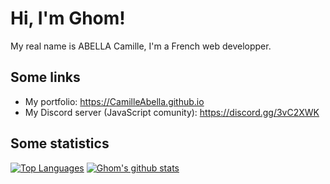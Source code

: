 # Hi, I'm Ghom!

My real name is ABELLA Camille, I'm a French web developper.

## Some links

- My portfolio: https://CamilleAbella.github.io
- My Discord server (JavaScript comunity): https://discord.gg/3vC2XWK

## Some statistics

[![Top Languages](https://github-readme-stats.vercel.app/api/top-langs/?username=CamilleAbella)](https://github.com/anuraghazra/github-readme-stats)
[![Ghom's github stats](https://github-readme-stats.vercel.app/api?username=CamilleAbella&show_icons=true)](https://github.com/anuraghazra/github-readme-stats)
